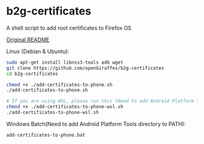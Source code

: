 # b2g-certificates

A shell script to add root certificates to Firefox OS

[Original README](README-original.md)

Linux (Debian & Ubuntu): 

```bash
sudo apt-get install libnss3-tools adb wget
git clone https://github.com/openGiraffes/b2g-certificates
cd b2g-certificates

chmod +x ./add-certificates-to-phone.sh
./add-certificates-to-phone.sh

# If you are using WSL, please run this (Need to add Android Platform Tools directory to PATH)
chmod +x ./add-certificates-to-phone-wsl.sh
./add-certificates-to-phone-wsl.sh
```

Windows Batch(Need to add Android Platform Tools directory to PATH):

```batch
add-certificates-to-phone.bat
```


